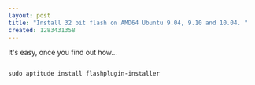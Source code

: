 ```yaml
--- 
layout: post
title: "Install 32 bit flash on AMD64 Ubuntu 9.04, 9.10 and 10.04. "
created: 1283431358
---
```

It's easy, once you find out how...

<code>
sudo aptitude install flashplugin-installer
</code>
